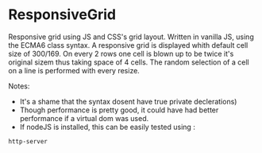 # ResponsiveGrid
Responsive grid using JS and CSS's grid layout.
Written in vanilla JS, using the ECMA6 class syntax. 
A responsive grid is displayed whith default cell size of 300/169.
On every 2 rows one cell is blown up to be twice it's original sizem thus taking space of 4 cells. 
The random selection of a cell on a line is performed with every resize.

Notes:
* It's a shame that the syntax dosent have true private declerations)
* Though performance is pretty good, it could have had better performance if a virtual dom was used.
* If nodeJS is installed, this can be easily tested using :
 ```npm install http-server -g
 http-server
 ```

